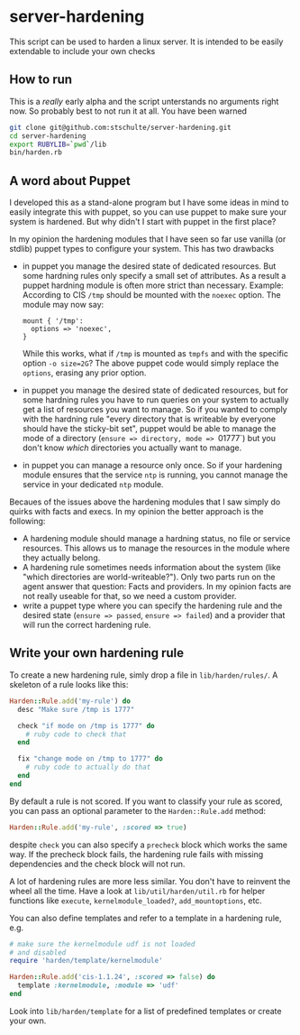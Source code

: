 # server-hardening

This script can be used to harden a linux server. It is intended
to be easily extendable to include your own checks

## How to run
This is a *really* early alpha and the script unterstands no arguments right
now. So probably best to not run it at all. You have been warned

````bash
git clone git@github.com:stschulte/server-hardening.git
cd server-hardening
export RUBYLIB=`pwd`/lib
bin/harden.rb
````

## A word about Puppet

I developed this as a stand-alone program but I have some ideas in mind to
easily integrate this with puppet, so you can use puppet to make sure your
system is hardened. But why didn't I start with puppet in the first place?

In my opinion the hardening modules that I have seen so far use vanilla (or
stdlib) puppet types to configure your system. This has two drawbacks
* in puppet you manage the desired state of dedicated resources. But some
  hardning rules only specify a small set of attributes. As a result a puppet
  hardning module is often more strict than necessary. Example: According to
  CIS `/tmp` should be mounted with the `noexec` option. The module may now
  say:

  ````puppet
  mount { '/tmp':
    options => 'noexec',
  }
  ````

  While this works, what if `/tmp` is mounted as `tmpfs` and with the specific
  option `-o size=2G`? The above puppet code would simply replace the
  `options`, erasing any prior option.
* in puppet you manage the desired state of dedicated resources, but for some
  hardning rules you have to run queries on your system to actually get a list
  of resources you want to manage. So if you wanted to comply with the hardning
  rule "every directory that is writeable by everyone should have the
  sticky-bit set", puppet would be able to manage the mode of a directory
  (`ensure => directory, mode => `01777`) but you don't know *which*
  directories you actually want to manage.
* in puppet you can manage a resource only once. So if your hardening module
  ensures that the service `ntp` is running, you cannot manage the service in
  your dedicated `ntp` module.

Becaues of the issues above the hardening modules that I saw simply do quirks
with facts and execs. In my opinion the better approach is the following:

* A hardening module should manage a hardning status, no file or service
  resources. This allows us to manage the resources in the module where they
  actually belong.
* A hardening rule sometimes needs information about the system (like "which
  directories are world-writeable?"). Only two parts run on the agent answer
  that question: Facts and providers. In my opinion facts are not really
  useable for that, so we need a custom provider.
* write a puppet type where you can specify the hardening rule and the desired
  state (`ensure => passed`, `ensure => failed`) and a provider that will run
  the correct hardening rule.

## Write your own hardening rule

To create a new hardening rule, simly drop a file in `lib/harden/rules/`. A
skeleton of a rule looks like this:

````ruby
Harden::Rule.add('my-rule') do
  desc "Make sure /tmp is 1777"

  check "if mode on /tmp is 1777" do
    # ruby code to check that
  end

  fix "change mode on /tmp to 1777" do
    # ruby code to actually do that
  end
end
````

By default a rule is not scored. If you want to classify your rule as scored,
you can pass an optional parameter to the `Harden::Rule.add` method:

````ruby
Harden::Rule.add('my-rule', :scored => true)
````

despite `check` you can also specify a `precheck` block which works the same
way. If the precheck block fails, the hardening rule fails with missing
dependencies and the check block will not run.

A lot of hardening rules are more less similar. You don't have to reinvent the
wheel all the time. Have a look at `lib/util/harden/util.rb` for helper
functions like `execute`, `kernelmodule_loaded?`, `add_mountoptions`, etc.

You can also define templates and refer to a template in a hardening rule,
e.g.

````ruby
# make sure the kernelmodule udf is not loaded
# and disabled
require 'harden/template/kernelmodule'

Harden::Rule.add('cis-1.1.24', :scored => false) do
  template :kernelmodule, :module => 'udf'
end
````

Look into `lib/harden/template` for a list of predefined templates or create
your own.

